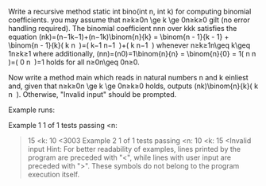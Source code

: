 Write a recursive method static int bino(int n, int k) for computing binomial coefficients. you may assume that n≥k≥0n \ge k \ge 0n≥k≥0 gilt (no error handling required). The binomial coefficient nnn over kkk satisfies the equation (nk)=(n−1k−1)+(n−1k)\binom{n}{k} = \binom{n - 1}{k - 1} + \binom{n - 1}{k}( 
k
n
​
 )=( 
k−1
n−1
​
 )+( 
k
n−1
​
 ) whenever n≥k≥1n\geq k\geq 1n≥k≥1 where additionally, (nn)=(n0)=1\binom{n}{n} = \binom{n}{0} = 1( 
n
n
​
 )=( 
0
n
​
 )=1 holds for all n≥0n\geq 0n≥0.

Now write a method main which reads in natural numbers n and k einliest and, given that n≥k≥0n \ge k \ge 0n≥k≥0 holds, outputs (nk)\binom{n}{k}( 
k
n
​
 ). Otherwise, "Invalid input" should be prompted.

Example runs:

 Example 1 1 of 1 tests passing
<n:
>15
<k:
>10
<3003
 Example 2 1 of 1 tests passing
<n:
>10
<k:
>15
<Invalid input
Hint: For better readability of examples, lines printed by the program are preceded with "<", while lines with user input are preceded with ">". These symbols do not belong to the program execution itself.
